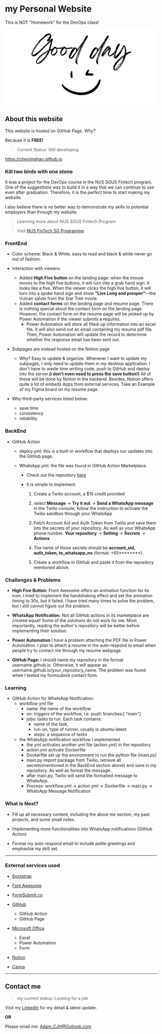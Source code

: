 # my Personal Website
This is NOT "Homework" for the DevOps class!

![Good day](https://github.com/chenjinghao/chenjinghao.github.io/blob/4f6c4907aa7bfaa08e351d7973616234e05ee7ef/resouces/pictures/forWA.png "use Canva to design")

## About this website
This website is hosted on GitHub Page. Why?

Because it is **FREE!**

>Current Status: Still developing

<https://chenjinghao.github.io>

### Kill two birds with one stone

It was a project for the DevOps course in the NUS SGUS Fintech program. One of the suggestions was to build it in a way that we can continue to use even after graduation. Therefore, it is the perfect time to start making my website. 

I also believe there is no better way to demonstrate my skills to potential employers than through my website. 

>Learning more about NUS SGUS Fintech Program
>
>Visit [NUS FinTech SG Programme](https://ace.nus.edu.sg/nus-fintech-sg-programme/)

### FrontEnd

- Color scheme: Black & White, easy to read and black & white never go out of fashion.

- Interaction with viewers: 
    - Added **High Five button** on the landing page: when the mouse moves to the high five buttons, it will turn into a grab hand sign. It looks like a five. When the viewer clicks the high five button, it will turn into a spoke hand sign and show **"Live Long and prosper"**—the Vulcan salute from the Star Trek movie. 
    - Added **contact forms** on the landing page and resume page. There is nothing special about the contact form on the landing page. However, the contact form on the resume page will be picked up by Power Automation if the viewer submits a requires. 
        - Power Automation will store all filled-up information into an excel file. It will also send out an email containing my resume pdf file. Then, Power Automation will update the record to determine whether the response email has been sent out. 

- Subpages are instead hosted on the Notion page
    - Why? Easy to update & organize. Whenever I want to update my subpages, I only need to update them in my desktop application. I don't have to waste time writing code, push to GitHub and deploy into the server.**(i don't even need to press the save button!)** All of these will be done by Notion in the backend. Besides, Notion offers quite a lot of embeds Apps from external services. Take an Example of my Figma board on my resume page.

- Why third-party services listed below:
    - save time
    - consistency
    - reliability

### BackEnd

- GitHub Action
    - deploy.yml: this is a built-in workflow that deploys our updates into the GitHub page.

    - WhatsApp.yml: the file was found in GitHub Action Marketplace.
        - Check out the repository [here](https://github.com/ishween/whatsapp-push-notify-action)

        - It is simple to implement:
            1. Create a Twilio account, a $15 credit provided
            2. select **Message** -> **Try it out** -> **Send a WhatsApp message** in the Twilio console, follow the instruction to activate the Twilio sandbox through your WhatsApp
            3. Fetch Account Aid and Auth Token from Twilio and save them into the secrets of your repository. As well as your WhatsApp phone number. **Your repository** -> **Setting** -> **Secrets** -> **Actions**
            4. The name of those secrets should be **account_sid, auth_token, to_whatsapp_no** (format: +65********).
            
            5. Create a workflow in GitHub and paste it from the repository mentioned above. 


### Challenges & Problems

- **High Five Button:** Front Awesome offers an animation function for its icon. I tried to implement the handshaking effect and set the animation timing to 30s, but it failed. I have tried many times to solve the problem, but I still cannot figure out the problem. 

- **WhatsApp Notification:** Not all GitHub actions in its marketplace are created equal! Some of the solutions do not work for me. Most importantly, reading the author's repository will be better before implementing their solution.  

- **Power Automation** I have a problem attaching the PDF file in Power Automation. I plan to attach a resume in the auto-respond to email when people try to contact me through my resume webpage.

- **GitHub Page:** I should name my repository in the format username.github.io. Otherwise, it will appear as  username.github.io/your_repository_name. The problem was found when I tested my formsubmit contact form. 

### Learning
- GitHub Action for WhatsApp Notification: 
    - workflow yml file
        - name: the name of the workflow
        - on: triggers of the workflow, i.e. push: branches:[ "main"]
        - jobs: tasks to run. Each task contains: 
            - name of the task, 
            - run-on, type of runner, usually is ubuntu-latest 
            - steps: a sequence of tasks
    - the WhatsApp notification workflow I implemented
        - the yml activates another yml file (action.yml) in the repository
        - action.yml activate Dockerfile
        - Dockerfile set up the environment to run the python file (main.py)
        - main.py import package from Twilio, retrieve all secrets(mentioned in the BackEnd section above) and save in my repository. As well as format the message. 
        - after main.py, Twilio will send the formatted message to WhatsApp.
        - Process: workflow.yml -> action.yml -> Dockerfile -> main.py -> WhatsApp Message Notification

### What is Next?

- Fill up all necessary content, including the about me section, my past projects, and some small notes. 

- Implementing more functionalities into WhatsApp notifications (GitHub Action) 

- Format my auto-respond email to include polite greetings and emphasize my skill set.  

***

### External services used
- [Bootstrap](https://getbootstrap.com/docs/5.2/getting-started/introduction/)

- [Font Awesome](https://fontawesome.com/)

- [FormSubmit.co](https://formsubmit.co/)

- [GitHub](https://github.com/)
    - GitHub Action
    - GitHub Page

- [Microsoft Office](https://www.office.com)
    - Excel
    - Power Automation
    - Form

- [Notion](https://www.notion.so/)

- [Canva](https://www.canva.com/)

***
## Contact me
>my current status: Looking for a job

Visit my [LinkedIn](www.linkedin.com/in/adam-cjh) for my detail & latest update.

**OR**

Please email me: <Adam_CJH@Outlook.com>